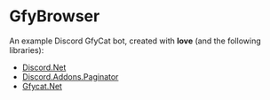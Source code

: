 ﻿# GfyBrowser
An example Discord GfyCat bot, created with **love** (and the following libraries): 
* [Discord.Net](https://github.com/RogueException/Discord.Net)
* [Discord.Addons.Paginator](https://github.com/foxbot/Discord.Addons.Paginator)
* [Gfycat.Net](https://github.com/ObsidianMinor/Gfycat.Net/)